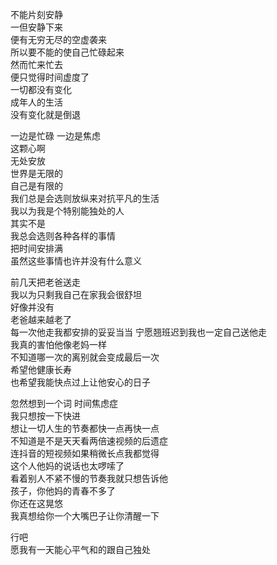 不能片刻安静  
一但安静下来  
便有无穷无尽的空虚袭来  
所以要不能的使自己忙碌起来  
然而忙来忙去  
便只觉得时间虚度了  
一切都没有变化  
成年人的生活  
没有变化就是倒退  

一边是忙碌 一边是焦虑  
这颗心啊  
无处安放  
世界是无限的  
自己是有限的  
我们总是会选则放纵来对抗平凡的生活  
我以为我是个特别能独处的人  
其实不是  
我总会选则各种各样的事情  
把时间安排满  
虽然这些事情也许并没有什么意义  

前几天把老爸送走  
我以为只剩我自己在家我会很舒坦  
好像并没有  
老爸越来越老了  
每一次他走我都安排的妥妥当当 
宁愿翘班迟到我也一定自己送他走  
我真的害怕他像老妈一样  
不知道哪一次的离别就会变成最后一次  
希望他健康长寿  
也希望我能快点过上让他安心的日子  

忽然想到一个词
时间焦虑症  
我只想按一下快进  
想让一切人生的节奏都快一点再快一点  
不知道是不是天天看两倍速视频的后遗症  
连抖音的短视频如果稍微长点我都觉得  
这个人他妈的说话也太啰嗦了  
看着别人不紧不慢的节奏我就只想告诉他  
孩子，你他妈的青春不多了  
你还在这晃悠  
我真想给你一个大嘴巴子让你清醒一下  

行吧  
愿我有一天能心平气和的跟自己独处  

